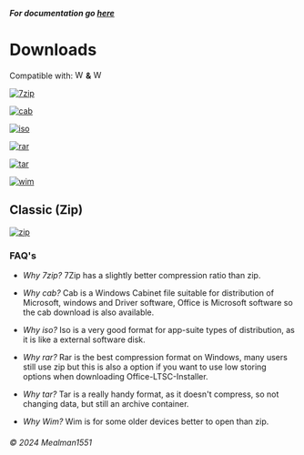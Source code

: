 ***For documentation go [here](https://github.com/Mealman1551/Office-LTSC-Installer/blob/main/README.md)***

# Downloads
Compatible with: <img src="https://upload.wikimedia.org/wikipedia/commons/thumb/2/2b/Windows_logo_2012-Black.svg/480px-Windows_logo_2012-Black.svg.png" alt="Windows 10" width="15"/> **&** <img src="https://upload.wikimedia.org/wikipedia/commons/thumb/c/c4/Windows_logo_-_2021_%28Black%29.svg/480px-Windows_logo_-_2021_%28Black%29.svg.png" alt="Windows 11" width="15"/> 

[![7zip](https://img.shields.io/badge/.7z-0072C6?style=for-the-badge&logo=sevenzip&logoColor=white)](https://github.com/Mealman1551/Office-LTSC-Other-Mirrors/raw/main/Microsoft%20Office%202021%20ProPlus.7z)

[![cab](https://img.shields.io/badge/.cab-FFD700?style=for-the-badge&logo=windows&logoColor=white)](https://github.com/Mealman1551/Office-LTSC-Other-Mirrors/raw/main/Microsoft%20Office%202021%20ProPlus.cab)

[![iso](https://img.shields.io/badge/.iso-008080?style=for-the-badge&logo=cd-rom&logoColor=white)](https://github.com/Mealman1551/Office-LTSC-Other-Mirrors/raw/main/Microsoft%20Office%202021%20ProPlus.iso)

[![rar](https://img.shields.io/badge/.rar-CC0000?style=for-the-badge&logo=winrar&logoColor=white)](https://github.com/Mealman1551/Office-LTSC-Other-Mirrors/raw/main/Microsoft%20Office%202021%20ProPlus.rar)

[![tar](https://img.shields.io/badge/.tar-EE6C4D?style=for-the-badge&logo=archive&logoColor=white)](https://github.com/Mealman1551/Office-LTSC-Other-Mirrors/raw/main/Microsoft%20Office%202021%20ProPlus.tar)

[![wim](https://img.shields.io/badge/.wim-0078D6?style=for-the-badge&logo=windows&logoColor=white)](https://github.com/Mealman1551/Office-LTSC-Other-Mirrors/raw/main/Microsoft%20Office%202021%20ProPlus.wim)

## Classic (Zip)

[![zip](https://img.shields.io/badge/.zip-4CAF50?style=for-the-badge&logo=zip&logoColor=white)](https://github.com/Mealman1551/Office-LTSC-Installer/raw/main/Microsoft%20Office%202021%20ProPlus.zip)

### FAQ's
- _Why 7zip?_
  7Zip has a slightly better compression ratio than zip.

- _Why cab?_
  Cab is a Windows Cabinet file suitable for distribution of Microsoft, windows and Driver software, Office is Microsoft software so the cab download is also available.
  
- _Why iso?_
  Iso is a very good format for app-suite types of distribution, as it is like a external software disk.

- _Why rar?_
  Rar is the best compression format on Windows, many users still use zip but this is also a option if you want to use low storing options when downloading Office-LTSC-Installer.

- _Why tar?_
  Tar is a really handy format, as it doesn't compress, so not changing data, but still an archive container.

- _Why Wim?_
  Wim is for some older devices better to open than zip.

###### © 2024 Mealman1551
